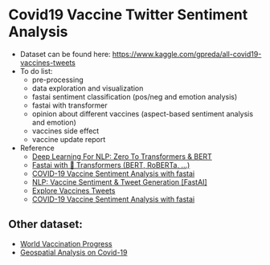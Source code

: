 # Covid19 Vaccine Twitter Sentiment Analysis
- Dataset can be found here: https://www.kaggle.com/gpreda/all-covid19-vaccines-tweets
- To do list:
  - pre-processing
  - data exploration and visualization
  - fastai sentiment classification (pos/neg and emotion analysis)
  - fastai with transformer
  - opinion about different vaccines (aspect-based sentiment analysis and emotion)
  - vaccines side effect
  - vaccine update report
- Reference
  - [Deep Learning For NLP: Zero To Transformers & BERT](https://www.kaggle.com/tanulsingh077/deep-learning-for-nlp-zero-to-transformers-bert)
  - [Fastai with 🤗 Transformers (BERT, RoBERTa, ...)](https://www.kaggle.com/maroberti/fastai-with-transformers-bert-roberta)   
  - [COVID-19 Vaccine Sentiment Analysis with fastai](https://www.kaggle.com/twhelan/covid-19-vaccine-sentiment-analysis-with-fastai)
  - [NLP: Vaccine Sentiment & Tweet Generation [FastAI]](https://www.kaggle.com/joshuaswords/nlp-vaccine-sentiment-tweet-generation-fastai)
  - [Explore Vaccines Tweets](https://www.kaggle.com/gpreda/explore-vaccines-tweets)
  - [COVID-19 Vaccine Sentiment Analysis with fastai](https://www.kaggle.com/twhelan/covid-19-vaccine-sentiment-analysis-with-fastai)

## Other dataset:
- [World Vaccination Progress](https://www.kaggle.com/gpreda/covid-world-vaccination-progress)
- [Geospatial Analysis on Covid-19](https://www.kaggle.com/eswarchandt/geospatial-analysis-on-covid-19-day-to-day-track)
